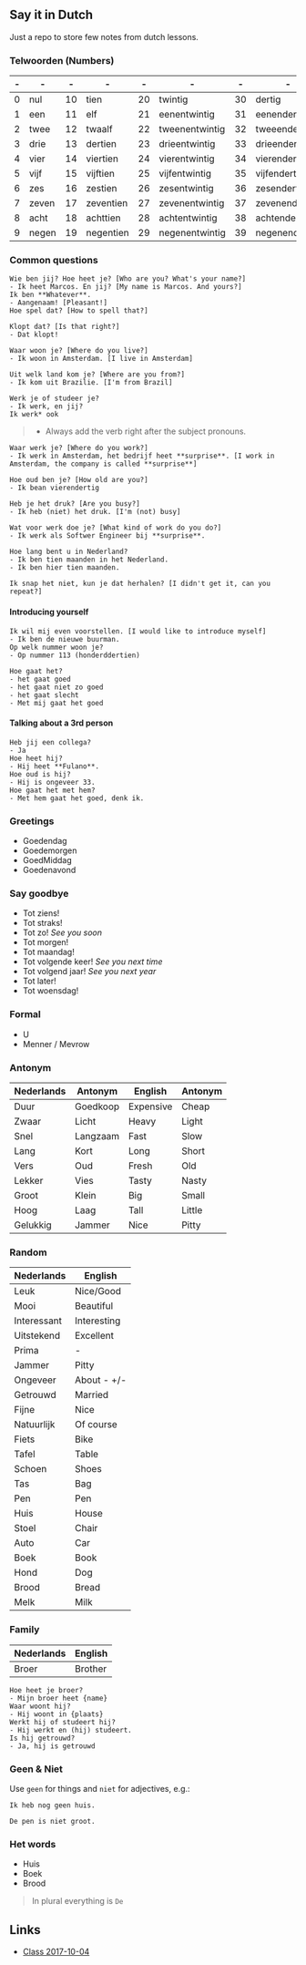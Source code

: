 Say it in Dutch
---
Just a repo to store few notes from dutch lessons.

### Telwoorden (Numbers)
| - | - | - | - | - | - | - | - | - | - | - | - |
|---|---|---|---|---|---|---|---|---|---|---|---|
| 0 |nul  | 10 |tien     | 20 |twintig       | 30 |dertig        | 40 |veertig       | 50   |vijftig             |
| 1 |een  | 11 |elf      | 21 |eenentwintig  | 31 |eenendertig   | 41 |eenenveertig  | 60   |zestig              |
| 2 |twee | 12 |twaalf   | 22 |tweenentwintig| 32 |tweeendertig  | 42 |tweeenveertig | 70   |zeventig            |
| 3 |drie | 13 |dertien  | 23 |drieentwintig | 33 |drieendertig  | 43 |drieenveertig | 80   |tachtig             |
| 4 |vier | 14 |viertien | 24 |vierentwintig | 34 |vierendertig  | 44 |viereenveertig| 90   |negentig            |
| 5 |vijf | 15 |vijftien | 25 |vijfentwintig | 35 |vijfendertig  | 45 |vijfenveertig | 100  |honderd             |
| 6 |zes  | 16 |zestien  | 26 |zesentwintig  | 36 |zesendertig   | 46 |zesenveertig  | 113  |honderddertien      |
| 7 |zeven| 17 |zeventien| 27 |zevenentwintig| 37 |zevenendertirg| 47 |zevenenveertig| 152  |honderdtweeenvijftig|
| 8 |acht | 18 |achttien | 28 |achtentwintig | 38 |achtendertig  | 48 |achtenveertig | 200  |tweehonderd         |
| 9 |negen| 19 |negentien| 29 |negenentwintig| 39 |negenendertig | 49 |negenenveertig| 1000 |duizend             |

### Common questions

```text
Wie ben jij? Hoe heet je? [Who are you? What's your name?]
- Ik heet Marcos. En jij? [My name is Marcos. And yours?]
Ik ben **Whatever**.
- Aangenaam! [Pleasant!]
Hoe spel dat? [How to spell that?]
```

```text
Klopt dat? [Is that right?]
- Dat klopt!
```

```text
Waar woon je? [Where do you live?]
- Ik woon in Amsterdam. [I live in Amsterdam]
```

```text
Uit welk land kom je? [Where are you from?]
- Ik kom uit Brazilie. [I'm from Brazil]
```
```text
Werk je of studeer je?
- Ik werk, en jij?
Ik werk* ook
```
>* Always add the verb right after the subject pronouns.

```text
Waar werk je? [Where do you work?]
- Ik werk in Amsterdam, het bedrijf heet **surprise**. [I work in Amsterdam, the company is called **surprise**]
```

```text
Hoe oud ben je? [How old are you?]
- Ik bean vierendertig
```

```text
Heb je het druk? [Are you busy?]
- Ik heb (niet) het druk. [I'm (not) busy]
```

```text
Wat voor werk doe je? [What kind of work do you do?]
- Ik werk als Softwer Engineer bij **surprise**.
```

```text
Hoe lang bent u in Nederland?
- Ik ben tien maanden in het Nederland.
- Ik ben hier tien maanden.
```

```text
Ik snap het niet, kun je dat herhalen? [I didn't get it, can you repeat?]
```

#### Introducing yourself

```text
Ik wil mij even voorstellen. [I would like to introduce myself]
- Ik ben de nieuwe buurman.
Op welk nummer woon je?
- Op nummer 113 (honderddertien)
```

```text
Hoe gaat het?
- het gaat goed
- het gaat niet zo goed
- het gaat slecht
- Met mij gaat het goed
```

#### Talking about a 3rd person

```text
Heb jij een collega?
- Ja  
Hoe heet hij?  
- Hij heet **Fulano**.  
Hoe oud is hij?  
- Hij is ongeveer 33.  
Hoe gaat het met hem?  
- Met hem gaat het goed, denk ik.  
```

### Greetings

 - Goedendag
 - Goedemorgen
 - GoedMiddag
 - Goedenavond
 
### Say goodbye

 - Tot ziens!
 - Tot straks!
 - Tot zo! _See you soon_
 - Tot morgen!
 - Tot maandag!
 - Tot volgende keer! _See you next time_
 - Tot volgend jaar! _See you next year_
 - Tot later!
 - Tot woensdag!
 
 ### Formal
 
  - U
  - Menner / Mevrow

### Antonym

|Nederlands|Antonym |English  |Antonym|
|----------|--------|---------|-------|
|Duur      |Goedkoop|Expensive|Cheap  |
|Zwaar     |Licht   |Heavy    |Light  |
|Snel      |Langzaam|Fast     |Slow   |
|Lang      |Kort    |Long     |Short  |
|Vers      |Oud     |Fresh    |Old    |
|Lekker    |Vies    |Tasty    |Nasty  |
|Groot     |Klein   |Big      |Small  |
|Hoog      |Laag    |Tall     |Little |
|Gelukkig  |Jammer  |Nice     |Pitty  |
  
### Random  

|Nederlands |English    |
|-----------|-----------|
|Leuk       |Nice/Good  |
|Mooi       |Beautiful  |
|Interessant|Interesting|
|Uitstekend |Excellent  |
|Prima      |     -     |
|Jammer     |Pitty      |
|Ongeveer   |About - +/-|
|Getrouwd   |Married    |
|Fijne      |Nice       |
|Natuurlijk |Of course  |
|Fiets      |Bike       |
|Tafel      |Table      |
|Schoen     |Shoes      |
|Tas        |Bag        |
|Pen        |Pen        |
|Huis       |House      |
|Stoel      |Chair      |
|Auto       |Car        |
|Boek       |Book       |
|Hond       |Dog        |
|Brood      |Bread      |
|Melk       |Milk       |

### Family

|Nederlands|English|
|----------|-------|
|Broer     |Brother|

```text
Hoe heet je broer?
- Mijn broer heet {name}
Waar woont hij?
- Hij woont in {plaats}
Werkt hij of studeert hij?
- Hij werkt en (hij) studeert.
Is hij getrouwd?
- Ja, hij is getrouwd
```


### Geen & Niet

Use `geen` for things and `niet` for adjectives, e.g.:

```text
Ik heb nog geen huis.

De pen is niet groot.
```


### Het words

* Huis
* Boek
* Brood

>In plural everything is `De`

Links
---

 - [Class 2017-10-04](./assets/2017-10-04.png)